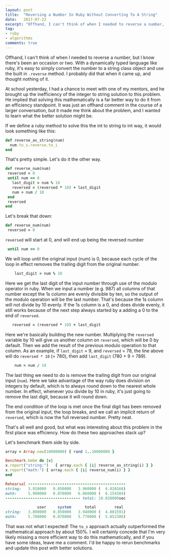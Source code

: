 ```yaml
---
layout: post
title:  "Reversing a Number In Ruby Without Converting To A String"
date:   2017-07-22
excerpt: "Offhand, I can't think of when I needed to reverse a number, but I know there's been an occasion or two..."
tag:  
- ruby
- algorithms
comments: true
---
```


Offhand, I can't think of when I needed to reverse a number, but I know there's been an occasion or two. With a dynamically typed language like ruby, it's easy to simply convert the number to a string class object and use the built in `.reverse` method. I probably did that when it came up, and thought nothing of it.

At school yesterday, I had a chance to meet with one of my mentors, and he brought up the inefficiency of the integer to string solution to this problem. He implied that solving this mathematically is a far better way to do it from an efficiency standpoint. It was just an offhand comment in the course of a larger conversation, but it made me think about the problem, and I wanted to learn what the better solution might be.

If we define a ruby method to solve this the int to string to int way, it would look something like this:

```ruby
def reverse_as_string(num)
  num.to_s.reverse.to_i
end
```
That's pretty simple. Let's do it the other way.

```ruby
def reverse_num(num)
 reversed = 0
 until num == 0
   last_digit = num % 10
   reversed = (reversed * 10) + last_digit
   num = num / 10
 end
 reversed
end
```

Let's break that down:

```ruby
def reverse_num(num)
 reversed = 0
 ```
`reversed` will start at 0, and will end up being the reversed number

 ```ruby
  until num == 0
```
We will loop until the original input (num) is 0, because each cycle of the loop in effect removes the trailing digit from the original number.

```ruby
    last_digit = num % 10
```
Here we get the last digit of the input number through use of the modulo operator in ruby. When we input a number (e.g. 987) all columns of that number except the 1s column are evenly divisible by ten, so the output of the modulo operation will be the last number. That's because the 1s column will not divide by 10 evenly. If the 1s column is a 0, and does divide evenly, it still works because of the next step always started by a adding a 0 to the end of `reversed`.

```ruby
   reversed = (reversed * 10) + last_digit
```
Here we're basically building the new number. Multiplying the `reversed` variable by 10 will give us another column on `reversed`, which will be 0 by default. Then we add the result of the previous modulo operation to that column. As an example, if `last_digit` = 9, and `reversed` = 78, the line above will do `reversed * 10` (= 780), then add `last_digit` (780 + 9 = 789).

```ruby
    num = num / 10
```
The last thing we need to do is remove the trailing digit from our original input (`num`). Here we take advantage of the way ruby does division on integers by default, which is to always round down to the nearest whole number. In effect, whenever you divide by 10 in ruby, it's just going to remove the last digit, because it will round down.

The end condition of the loop is met once the final digit has been removed from the original input, the loop breaks, and we call an implicit return of `reversed`, which is now the full reversed number. Pretty neat.

That's all well and good, but what was interesting about this problem in the first place was efficiency. How do these two approaches stack up?

Let's benchmark them side by side.

```ruby
array = Array.new(10000000) { rand 1..10000000 }

Benchmark.bmbm do |x|
x.report("string:")   { array.each { |i| reverse_as_string(i) } }
x.report("math:") { array.each { |i| reverse_num(i) } }
end
```

```ruby
Rehearsal -------------------------------------------
string:   3.910000   0.050000   3.960000 (  4.020166)
math:     5.990000   0.070000   6.060000 (  6.154384)
--------------------------------- total: 10.020000sec

              user     system      total        real
string:   3.890000   0.050000   3.940000 (  4.001591)
math:     5.700000   0.070000   5.770000 (  5.852306)
```

That was not what I expected! The `to_s` approach actually outperformed the mathematical approach by about 150%. I will certainly concede that I'm very likely missing a more efficient way to do this mathematically, and if you have some ideas, leave me a comment. I'd be happy to rerun benchmarks and update this post with better solutions.
